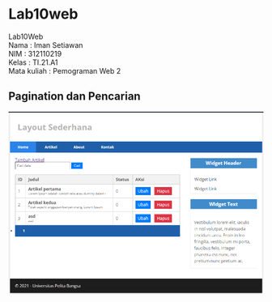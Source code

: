 # Lab10web
Lab10Web\
Nama : Iman Setiawan\
NIM : 312110219\
Kelas : TI.21.A1\
Mata kuliah : Pemograman Web 2

## Pagination dan Pencarian
![](ss/ss1.png)

